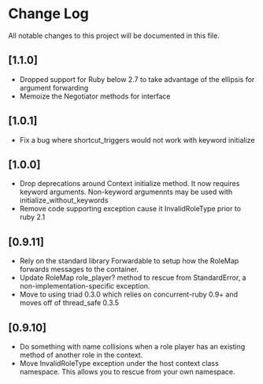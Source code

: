 # Change Log

All notable changes to this project will be documented in this file.

## [1.1.0]

- Dropped support for Ruby below 2.7 to take advantage of the ellipsis for argument forwarding
- Memoize the Negotiator methods for interface

## [1.0.1]

- Fix a bug where shortcut_triggers would not work with keyword initialize

## [1.0.0]

- Drop deprecations around Context initialize method. It now requires keyword arguments. Non-keyword argumennts may be used with initialize_without_keywords
- Remove code supporting exception cause it InvalidRoleType prior to ruby 2.1

## [0.9.11]

- Rely on the standard library Forwardable to setup how the RoleMap forwards messages to the container.
- Update RoleMap role_player? method to rescue from StandardError, a non-implementation-specific exception.
- Move to using triad 0.3.0 which relies on concurrent-ruby 0.9+ and moves off of thread_safe 0.3.5

## [0.9.10]

- Do something with name collisions when a role player has an existing method of another role in the context.
- Move InvalidRoleType exception under the host context class namespace. This allows you to rescue from your own namespace.
